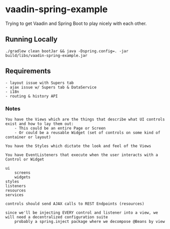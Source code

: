 # vaadin-spring-example
Trying to get Vaadin and Spring Boot to play nicely with each other.

## Running Locally
```
./gradlew clean bootJar && java -Dspring.config=. -jar build/libs/vaadin-spring-example.jar
```

## Requirements
```
- layout issue with Supers tab
- ajax issue w/ Supers tab & DataService
- i18n
- routing & history API
```

### Notes
```
You have the Views which are the things that describe what UI controls exist and how to lay them out:
    - This could be an entire Page or Screen
    - Or could be a reusable Widget (set of controls on some kind of container or layout)
    
You have the Styles which dictate the look and feel of the Views

You have EventListeners that execute when the user interacts with a Control or Widget

ui
    screens
    widgets
styles
listeners
resources
services

controls should send AJAX calls to REST Endpoints (resources)

since we'll be injecting EVERY control and listener into a view, we will need a decentralized configuration suite
    probably a spring.inject package where we decompose @Beans by view
```